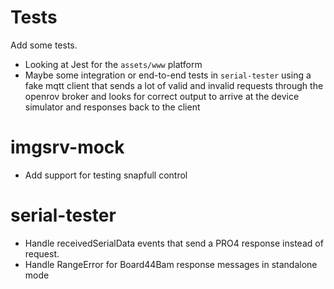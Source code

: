 # Tests
Add some tests.  

* Looking at Jest for the `assets/www` platform
* Maybe some integration or end-to-end tests in `serial-tester` using a fake mqtt client that sends a lot of valid and invalid requests through the openrov broker and looks for correct output to arrive at the device simulator and responses back to the client

# imgsrv-mock
* Add support for testing snapfull control

# serial-tester
* Handle receivedSerialData events that send a PRO4 response instead of request.
* Handle RangeError for Board44Bam response messages in standalone mode
